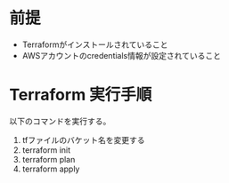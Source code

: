 # 前提
- Terraformがインストールされていること
- AWSアカウントのcredentials情報が設定されていること

# Terraform 実行手順
以下のコマンドを実行する。 
1. tfファイルのバケット名を変更する
2. terraform init
3. terraform plan
4. terraform apply

